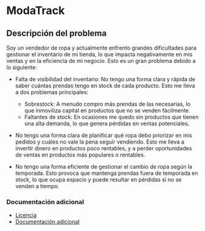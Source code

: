 # ModaTrack

## Descripción del problema

Soy un vendedor de ropa y actualmente enfrento grandes dificultades para gestionar el inventario de mi tienda, lo que impacta negativamente en mis ventas y en la eficiencia de mi negocio. Esto es un gran problema debido a lo siguiente:

- Falta de visibilidad del inventario: No tengo una forma clara y rápida de saber cuántas prendas tengo en stock de cada producto. Esto me lleva a dos problemas principales:
  - Sobrestock: A menudo compro más prendas de las necesarias, lo que inmoviliza capital en productos que no se venden fácilmente.
  - Faltantes de stock: En ocasiones me quedo sin productos que tienen una alta demanda, lo que genera pérdidas en ventas potenciales.

- No tengo una forma clara de planificar qué ropa debo priorizar en mis pedidos y cuáles no vale la pena seguir vendiendo. Esto me lleva a invertir dinero en productos poco rentables, y a perder oportunidades de ventas en productos más populares o rentables.

- No tengo una forma eficiente de gestionar el cambio de ropa según la temporada. Esto provoca que mantenga prendas fuera de temporada en stock, lo que ocupa espacio y puede resultar en pérdidas si no se venden a tiempo.

### Documentación adicional

- [Licencia](LICENSE)
- [Documentación adicional](documentacion_adicional)